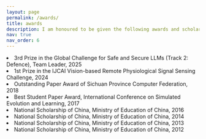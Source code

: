 ```yaml
---
layout: page
permalink: /awards/
title: awards
description: I am honoured to be given the following awards and scholarships
nav: true
nav_order: 6
---
```

<li>3rd Prize in the Global Challenge for Safe and Secure LLMs (Track 2: Defence), Team Leader, 2025</li>
<li>1st Prize in the IJCAI Vision-based Remote Physiological Signal Sensing Challenge, 2024</li>
<li>Outstanding Paper Award of Sichuan Province Computer Federation, 2018</li>		
<li>Best Student Paper Award, International Conference on Simulated Evolution and Learning, 2017</li>
<li>National Scholarship of China, Ministry of Education of China, 2016</li>
<li>National Scholarship of China, Ministry of Education of China, 2014</li>	
<li>National Scholarship of China, Ministry of Education of China, 2013</li>
<li>National Scholarship of China, Ministry of Education of China, 2012</li>

